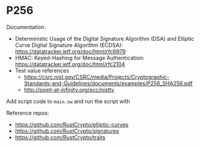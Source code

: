 # P256

Documentation:
- Deterministic Usage of the Digital Signature Algorithm (DSA) and Elliptic Curve Digital Signature Algorithm (ECDSA): https://datatracker.ietf.org/doc/html/rfc6979
- HMAC: Keyed-Hashing for Message Authentication: https://datatracker.ietf.org/doc/html/rfc2104
- Test value references
  - https://csrc.nist.gov/CSRC/media/Projects/Cryptographic-Standards-and-Guidelines/documents/examples/P256_SHA256.pdf
  - http://point-at-infinity.org/ecc/nisttv

Add script code to `main.sw` and run the script with 

Reference repos:
- https://github.com/RustCrypto/elliptic-curves
- https://github.com/RustCrypto/signatures
- https://github.com/RustCrypto/traits
